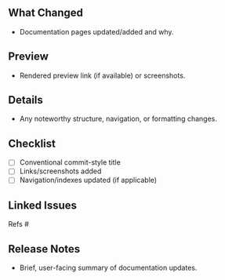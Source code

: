 <!--
Title (Conventional Commits):
docs(scope): short summary
-->

## What Changed
- Documentation pages updated/added and why.

## Preview
- Rendered preview link (if available) or screenshots.

## Details
- Any noteworthy structure, navigation, or formatting changes.

## Checklist
- [ ] Conventional commit-style title
- [ ] Links/screenshots added
- [ ] Navigation/indexes updated (if applicable)

## Linked Issues
Refs #

## Release Notes
- Brief, user-facing summary of documentation updates.

